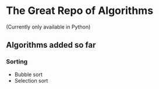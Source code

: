 # The Great Repo of Algorithms
(Currently only available in Python)

## Algorithms added so far

### Sorting
* Bubble sort
* Selection sort
